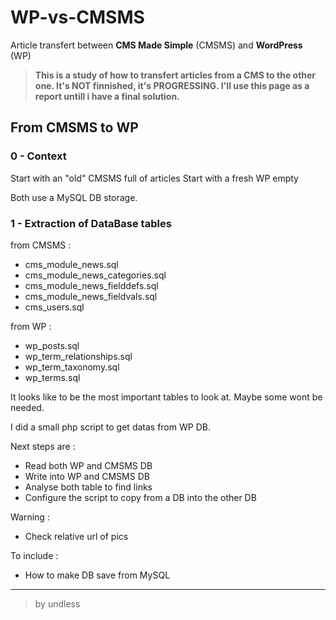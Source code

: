 # WP-vs-CMSMS

Article transfert between **CMS Made Simple** (CMSMS) and **WordPress** (WP)

> **This is a study of how to transfert articles from a CMS to the other one. It's NOT finnished, it's PROGRESSING. I'll use this page as a report untill i have a final solution.**

## From CMSMS to WP

### 0 - Context

Start with an "old" CMSMS full of articles
Start with a fresh WP empty

Both use a MySQL DB storage.

### 1 - Extraction of DataBase tables

from CMSMS :
- cms_module_news.sql
- cms_module_news_categories.sql
- cms_module_news_fielddefs.sql
- cms_module_news_fieldvals.sql
- cms_users.sql

from WP :
- wp_posts.sql
- wp_term_relationships.sql
- wp_term_taxonomy.sql
- wp_terms.sql

It looks like to be the most important tables to look at. Maybe some wont be needed.

I did a small php script to get datas from WP DB.

Next steps are :
- Read both WP and CMSMS DB
- Write into WP and CMSMS DB
- Analyse both table to find links
- Configure the script to copy from a DB into the other DB 

Warning :
- Check relative url of pics

To include :
- How to make DB save from MySQL

---

> by undless
